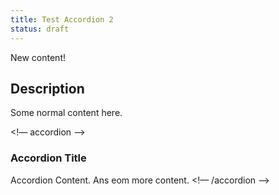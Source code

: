```yaml
---
title: Test Accordion 2
status: draft
---
```


New content!

## Description
Some normal content here.

<!— accordion —>
### Accordion Title
Accordion Content.
Ans eom more content.
<!— /accordion —>